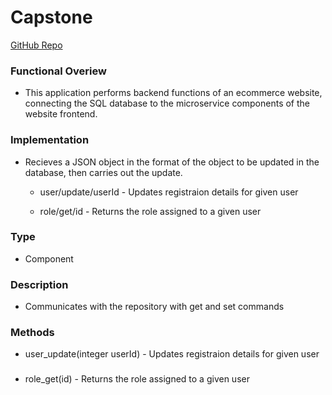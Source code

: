 # Capstone
[GitHub Repo](https://github.com/d-sedano/capstone-project-group-3)
### Functional Overiew
- This application performs backend functions of an ecommerce website, connecting the SQL database to the microservice components of the website frontend.
### Implementation
- Recieves a JSON object in the format of the object to be updated in the database, then carries out the update. 

  - user/update/userId - Updates registraion details for given user

  - role/get/id - Returns the role assigned to a given user
### Type
- Component
### Description
- Communicates with the repository with get and set commands
### Methods
- user_update(integer userId) - Updates registraion details for given user
### 
- role_get(id) - Returns the role assigned to a given user
